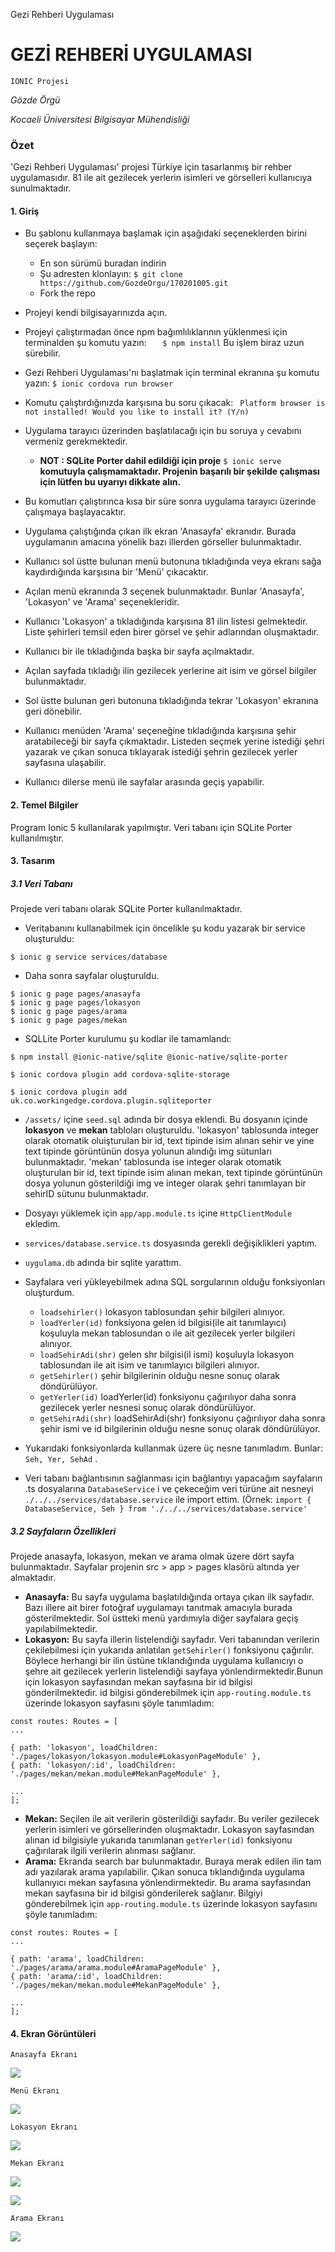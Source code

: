 
Gezi Rehberi Uygulaması
# GEZİ REHBERİ UYGULAMASI


`IONIC Projesi`

_Gözde Örgü_

_Kocaeli Üniversitesi Bilgisayar Mühendisliği_

### Özet


'Gezi Rehberi Uygulaması' projesi Türkiye için tasarlanmış bir rehber uygulamasıdır. 81 ile ait gezilecek yerlerin isimleri ve görselleri kullanıcıya sunulmaktadır.

#### 1. Giriş

- Bu şablonu kullanmaya başlamak için aşağıdaki seçeneklerden birini seçerek başlayın:

	- En son sürümü buradan indirin
    - Şu adresten klonlayın:   `$ git clone https://github.com/GozdeOrgu/170201005.git`
    - Fork the repo
    
- Projeyi kendi bilgisayarınızda açın.
- Projeyi çalıştırmadan önce npm bağımlılıklarının yüklenmesi için terminalden şu komutu yazın: `   $ npm install` Bu işlem biraz uzun sürebilir.
- Gezi Rehberi Uygulaması'nı başlatmak için terminal ekranına şu komutu yazın: `$ ionic cordova run browser`
- Komutu çalıştırdığınızda karşısına bu soru çıkacak: `
Platform browser is not installed! Would you like to install it? (Y/n)`

- Uygulama tarayıcı üzerinden başlatılacağı için bu soruya `y` cevabını vermeniz gerekmektedir.

	- **NOT : SQLite Porter dahil edildiği için proje** `$ ionic serve` **komutuyla çalışmamaktadır. Projenin başarılı bir şekilde çalışması için lütfen bu uyarıyı dikkate alın.**
- Bu komutları çalıştırınca kısa bir süre sonra uygulama tarayıcı üzerinde çalışmaya başlayacaktır. 
- Uygulama çalıştığında çıkan ilk ekran 'Anasayfa' ekranıdır. Burada uygulamanın amacına yönelik bazı illerden görseller bulunmaktadır.
- Kullanıcı sol üstte bulunan menü butonuna tıkladığında veya ekranı sağa kaydırdığında karşısına bir 'Menü' çıkacaktır. 
- Açılan menü ekranında 3 seçenek bulunmaktadır. Bunlar 'Anasayfa', 'Lokasyon' ve 'Arama' seçenekleridir.
- Kullanıcı 'Lokasyon' a tıkladığında karşısına 81 ilin listesi gelmektedir. Liste şehirleri temsil eden birer görsel ve şehir adlarından oluşmaktadır. 
- Kullanıcı bir ile tıkladığında başka bir sayfa açılmaktadır.
- Açılan sayfada tıkladığı ilin gezilecek yerlerine ait isim ve görsel bilgiler bulunmaktadır. 
- Sol üstte bulunan geri butonuna tıkladığında tekrar 'Lokasyon' ekranına geri dönebilir. 
- Kullanıcı menüden 'Arama' seçeneğine tıkladığında karşısına şehir aratabileceği bir sayfa çıkmaktadır. Listeden seçmek yerine istediği şehri yazarak ve çıkan sonuca tıklayarak istediği şehrin gezilecek yerler sayfasına ulaşabilir.
- Kullanıcı dilerse menü ile sayfalar arasında geçiş yapabilir.

#### 2. Temel Bilgiler

Program Ionic 5 kullanılarak yapılmıştır. Veri tabanı için SQLite Porter kullanılmıştır.

#### 3. Tasarım

##### 3.1 Veri Tabanı

Projede veri tabanı olarak SQLite Porter kullanılmaktadır. 

- Veritabanını kullanabilmek için öncelikle şu kodu yazarak bir service oluşturuldu:

`$ ionic g service services/database`

- Daha sonra sayfalar oluşturuldu.

```
$ ionic g page pages/anasayfa
$ ionic g page pages/lokasyon
$ ionic g page pages/arama
$ ionic g page pages/mekan
```

- SQLLite Porter kurulumu şu kodlar ile tamamlandı:

```
$ npm install @ionic-native/sqlite @ionic-native/sqlite-porter
 
$ ionic cordova plugin add cordova-sqlite-storage

$ ionic cordova plugin add uk.co.workingedge.cordova.plugin.sqliteporter
```

- `/assets/` içine `seed.sql` adında bir dosya eklendi. Bu dosyanın içinde **lokasyon** ve **mekan** tabloları oluşturuldu. 'lokasyon' tablosunda integer olarak otomatik oluişturulan bir id, text tipinde isim alınan sehir ve yine text tipinde görüntünün dosya yolunun alındığı img sütunları bulunmaktadır. 'mekan' tablosunda ise integer olarak otomatik oluşturulan bir id, text tipinde isim alınan mekan, text tipinde görüntünün dosya yolunun gösterildiği img ve integer olarak şehri tanımlayan bir sehirID sütunu bulunmaktadır. 
- Dosyayı yüklemek için `app/app.module.ts` içine `HttpClientModule` ekledim.
- `services/database.service.ts` dosyasında gerekli değişiklikleri yaptım.
- `uygulama.db` adında bir sqlite yarattım. 
- Sayfalara veri yükleyebilmek adına SQL sorgularının olduğu fonksiyonları oluşturdum.
	- `loadsehirler()` lokasyon tablosundan şehir bilgileri alınıyor.
	- `loadYerler(id)` fonksiyona gelen id bilgisi(ile ait tanımlayıcı) koşuluyla mekan tablosundan o ile ait gezilecek yerler bilgileri alınıyor.
	- `loadSehirAdi(shr)` gelen shr bilgisi(il ismi) koşuluyla lokasyon tablosundan ile ait isim ve tanımlayıcı bilgileri alınıyor.
	- `getSehirler()` şehir bilgilerinin olduğu nesne sonuç olarak döndürülüyor.
	- `getYerler(id)` loadYerler(id) fonksiyonu çağırılıyor daha sonra gezilecek yerler nesnesi sonuç olarak döndürülüyor.
	- `getSehirAdi(shr)` loadSehirAdi(shr) fonksiyonu çağırılıyor daha sonra şehir ismi ve id bilgilerinin olduğu nesne sonuç olarak döndürülüyor.

- Yukarıdaki fonksiyonlarda kullanmak üzere üç nesne tanımladım. Bunlar: `Seh, Yer, SehAd` .
- Veri tabanı bağlantısının sağlanması için bağlantıyı yapacağım sayfaların .ts dosyalarına `DatabaseService` i ve çekeceğim veri türüne ait nesneyi `./../../services/database.service` ile import ettim. (Örnek: `import { DatabaseService, Seh } from './../../services/database.service' `


##### 3.2 Sayfaların Özellikleri

Projede anasayfa, lokasyon, mekan ve arama olmak üzere dört sayfa bulunmaktadır. Sayfalar projenin src > app > pages klasörü altında yer almaktadır. 

- **Anasayfa:** Bu sayfa uygulama başlatıldığında ortaya çıkan ilk sayfadır. Bazı illere ait birer fotoğraf uygulamayı tanıtmak amacıyla burada gösterilmektedir. Sol üstteki menü yardımıyla diğer sayfalara geçiş yapılabilmektedir.
- **Lokasyon:** Bu sayfa illerin listelendiği sayfadır.  Veri tabanından verilerin çekilebilmesi için yukarıda anlatılan `getSehirler()` fonksiyonu çağırılır. Böylece herhangi bir ilin üstüne tıklandığında uygulama kullanıcıyı o şehre ait gezilecek yerlerin listelendiği sayfaya yönlendirmektedir.Bunun için lokasyon sayfasından mekan sayfasına bir id bilgisi gönderilmektedir. id bilgisi gönderebilmek için `app-routing.module.ts` üzerinde lokasyon sayfasını şöyle tanımladım:
```
const routes: Routes = [
...

{ path: 'lokasyon', loadChildren: './pages/lokasyon/lokasyon.module#LokasyonPageModule' },
{ path: 'lokasyon/:id', loadChildren: './pages/mekan/mekan.module#MekanPageModule' },

...
];
```

- **Mekan:** Seçilen ile ait verilerin gösterildiği sayfadır. Bu veriler gezilecek yerlerin isimleri ve görsellerinden oluşmaktadır. Lokasyon sayfasından alınan id bilgisiyle yukarıda tanımlanan `getYerler(id)` fonksiyonu çağırılarak ilgili verilerin alınması sağlanır. 
- **Arama:** Ekranda search bar bulunmaktadır. Buraya merak edilen ilin tam adı yazılarak arama yapılabilir. Çıkan sonuca tıklandığında uygulama kullanıyıcı mekan sayfasına yönlendirmektedir. Bu arama sayfasından mekan sayfasına bir id bilgisi gönderilerek sağlanır. Bilgiyi gönderebilmek için `app-routing.module.ts` üzerinde lokasyon sayfasını şöyle tanımladım:
```
const routes: Routes = [
...

{ path: 'arama', loadChildren: './pages/arama/arama.module#AramaPageModule' },
{ path: 'arama/:id', loadChildren: './pages/mekan/mekan.module#MekanPageModule' },

...
];
```

#### 4. Ekran Görüntüleri

`Anasayfa Ekranı`

![](/img/MP1.PNG)

`Menü Ekranı`

![](/img/MP3.PNG)

`Lokasyon Ekranı`

![](/img/MP4.PNG)

`Mekan Ekranı`

![](/img/MP5.PNG)

![](/img/MP6.PNG)

`Arama Ekranı`

![](/img/MP7.PNG)










